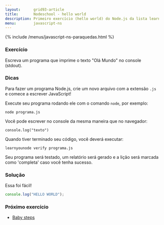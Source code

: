 ```yaml
---
layout:      grid93-article
title:       Nodeschool - hello world
description: Primeiro exercício (hello world) do Node.js da lista learnyounode da Nodeschool
menu:        javascript-ns
---
```


{% include /menus/javascript-ns-paraquedas.html %}


### Exercício

Escreva um programa que imprime o texto "Olá Mundo" no console (stdout).


### Dicas

Para fazer um programa Node.js, crie um novo arquivo com a extensão `.js` e comece a escrever JavaScript!

Execute seu programa rodando ele com o comando `node`, por exemplo:

    node programa.js

Você pode escrever no console da mesma maneira que no navegador:

    console.log("texto")

Quando tiver terminado seu código, você deverá executar:

    learnyounode verify programa.js

Seu programa será testado, um relatório será gerado e a lição será marcada como 'completa' caso você 
tenha sucesso.


### Solução

Essa foi fácil!

```javascript
console.log("HELLO WORLD");
```



### Próximo exercício

- [Baby steps](/javascript/node.js/ns-02-baby-steps/)